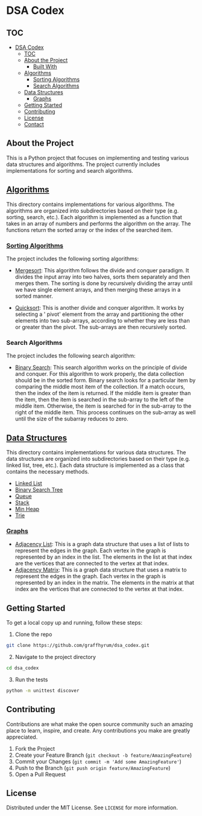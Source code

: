 # DSA Codex

## TOC

- [DSA Codex](#dsa-codex)
  - [TOC](#toc)
  - [About the Project](#about-the-project)
    - [Built With](#built-with)
  - [Algorithms](#algorithms)
    - [Sorting Algorithms](#sorting-algorithms)
    - [Search Algorithms](#search-algorithms)
  - [Data Structures](#data-structures)
    - [Graphs](#graphs)
  - [Getting Started](#getting-started)
  - [Contributing](#contributing)
  - [License](#license)
  - [Contact](#contact)

## About the Project

This is a Python project that focuses on implementing and testing various data structures and algorithms. The project
currently includes implementations for sorting and search algorithms.

## [Algorithms](./algorithms)

This directory contains implementations for various algorithms. The algorithms are organized into subdirectories based
on their type (e.g. sorting, search, etc.). Each algorithm is implemented as a function that takes in an array of
numbers and performs the algorithm on the array. The functions return the sorted array or the index of the searched
item.

### [Sorting Algorithms](./algorithms/sort)

The project includes the following sorting algorithms:

- [Mergesort](./algorithms/sort/mergesort.py): This algorithm follows the divide and conquer paradigm. It divides the
  input array into two halves, sorts
  them separately and then merges them. The sorting is done by recursively dividing the array until we have single
  element arrays, and then merging these arrays in a sorted manner.

- [Quicksort](./algorithms/sort/quicksort.py): This is another divide and conquer algorithm. It works by selecting a '
  pivot' element from the array and
  partitioning the other elements into two sub-arrays, according to whether they are less than or greater than the
  pivot. The sub-arrays are then recursively sorted.

### Search Algorithms

The project includes the following search algorithm:

- [Binary Search](./algorithms/search/binary.py): This search algorithm works on the principle of divide and conquer.
  For this algorithm to work
  properly, the data collection should be in the sorted form. Binary search looks for a particular item by comparing the
  middle most item of the collection. If a match occurs, then the index of the item is returned. If the middle item is
  greater than the item, then the item is searched in the sub-array to the left of the middle item. Otherwise, the item
  is searched for in the sub-array to the right of the middle item. This process continues on the sub-array as well
  until the size of the subarray reduces to zero.

## [Data Structures](./data_structures)

This directory contains implementations for various data structures. The data structures are organized into
subdirectories based on their type (e.g. linked list, tree, etc.). Each data structure is implemented as a class that
contains the necessary methods.

- [Linked List](./data_structures/linked_list.py)
- [Binary Search Tree](./data_structures/binary_search_tree.py)
- [Queue](./data_structures/queue.py)
- [Stack](./data_structures/stack.py)
- [Min Heap](./data_structures/minheap.py)
- [Trie](./data_structures/trie.py)

### [Graphs](./data_structures/graphs)

- [Adjacency List](./data_structures/graphs/graph_adjacency_list.py): This is a graph data structure that uses a list of
  lists to represent the edges in the graph. Each vertex in the graph is represented by an index in the list. The
  elements in the list at that index are the vertices that are connected to the vertex at that index.
- [Adjacency Matrix](./data_structures/graphs/graph_adjacency_matrix.py): This is a graph data structure that uses a matrix
  to represent the edges in the graph. Each vertex in the graph is represented by an index in the matrix. The elements
  in the matrix at that index are the vertices that are connected to the vertex at that index.



## Getting Started

To get a local copy up and running, follow these steps:

1. Clone the repo

```bash
git clone https://github.com/graffhyrum/dsa_codex.git
```

2. Navigate to the project directory

```bash
cd dsa_codex
```

3. Run the tests

```bash
python -m unittest discover
```

## Contributing

Contributions are what make the open source community such an amazing place to learn, inspire, and create. Any
contributions you make are greatly appreciated.

1. Fork the Project
2. Create your Feature Branch (`git checkout -b feature/AmazingFeature`)
3. Commit your Changes (`git commit -m 'Add some AmazingFeature'`)
4. Push to the Branch (`git push origin feature/AmazingFeature`)
5. Open a Pull Request

## License

Distributed under the MIT License. See `LICENSE` for more information.
